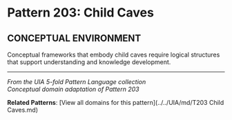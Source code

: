 # Pattern 203: Child Caves

## CONCEPTUAL ENVIRONMENT

Conceptual frameworks that embody child caves require logical structures that support understanding and knowledge development.

---

*From the UIA 5-fold Pattern Language collection*  
*Conceptual domain adaptation of Pattern 203*

**Related Patterns**: [View all domains for this pattern](../../UIA/md/T203 Child Caves.md)